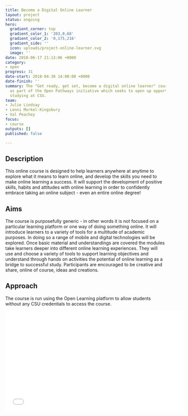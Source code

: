 ```yaml
---
title: Become a Digital Online Learner
layout: project
status: ongoing
hero:
  gradient_corner: top
  gradient_color_1: '203,0,68'
  gradient_color_2: '0,175,216'
  gradient_side: ''
  icon: uploads/project-online-learner.svg
  image: ''
date: 2018-06-17 21:13:06 +0000
category:
- open
progress: 31
date-start: 2018-04-30 14:00:00 +0000
date-finish: ''
summary: The "Get ready, get set, become a digital online learner" course was developed
  as part of the Open Pathways initiative which seeks to open up opportunities for
  studying at CSU.
team:
- Julie Lindsay
- Lenni Morkel-Kingsbury
- Val Peachey
focus:
- course
outputs: []
published: false

---
```

## Description

This online course is designed to help learners anywhere at anytime to explore what it means to learn online, and develop the skills you need to make online learning a success. It will support the development of positive skills, habits and attitudes with online learning in order to confidently embrace taking an online subject - even an entire online degree!

## Aims

The course is purposefully generic - in other words it is not focused on a particular learning platform or one way of doing something online. It will introduce learners to a variety of tools for a multitude of academic purposes. In doing so a range of mobile and digital technologies will be explored. Once basic material and understandings are covered the modules take learners deeper into different online learning experiences. They will use and choose a variety of tools to support learning objectives and understand through hands on activities the potential of online learning as a bridge to successful study. Participants are encouraged to be creative and share, online of course, ideas and creations.

## Approach

The course is run using the Open Learning platform to allow students without any CSU credentials to access the course.

<iframe width="560" height="315" src="[https://www.youtube.com/embed/P_1-KrbB6pg](https://www.youtube.com/embed/P_1-KrbB6pg "https://www.youtube.com/embed/P_1-KrbB6pg")" frameborder="0" allow="autoplay; encrypted-media" allowfullscreen></iframe>